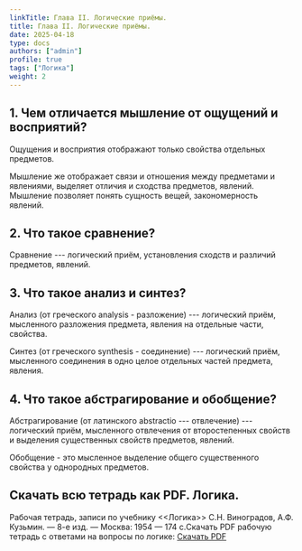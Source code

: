 ```yaml
---
linkTitle: Глава II. Логические приёмы.
title: Глава II. Логические приёмы.
date: 2025-04-18
type: docs
authors: ["admin"]
profile: true
tags: ["Логика"]
weight: 2
---
```


## 1. Чем отличается мышление от ощущений и восприятий?

Ощущения и восприятия отображают только свойства отдельных предметов. 

Мышление же отображает связи и отношения между предметами и явлениями, выделяет отличия и сходства предметов, явлений. Мышление позволяет понять сущность вещей, закономерность явлений.

## 2. Что такое сравнение?

Сравнение --- логический приём, установления сходств и различий предметов, явлений.

## 3. Что такое анализ и синтез?

Анализ (от греческого analysis - разложение) --- логический приём, мысленного разложения предмета, явления на отдельные части, свойства.

Синтез (от греческого synthesis - соединение) --- логический приём, мысленного соединения в одно целое отдельных частей предмета, явления.


## 4. Что такое абстрагирование и обобщение?

Абстрагирование (от латинского abstractio --- отвлечение) --- логический приём, мысленного отвлечения от второстепенных свойств и выделения существенных свойств предметов, явлений.

Обобщение - это мысленное выделение общего существенного свойства у однородных предметов.

## Скачать всю тетрадь как PDF. Логика.

Рабочая тетрадь, записи по учебнику <<Логика>> С.Н. Виноградов, А.Ф. Кузьмин. — 8-е изд. — Москва: 1954 — 174 c.Скачать PDF рабочую тетрадь с ответами на вопросы по логике: [Скачать PDF](/uploads/Logika-Vladin-2024.pdf)